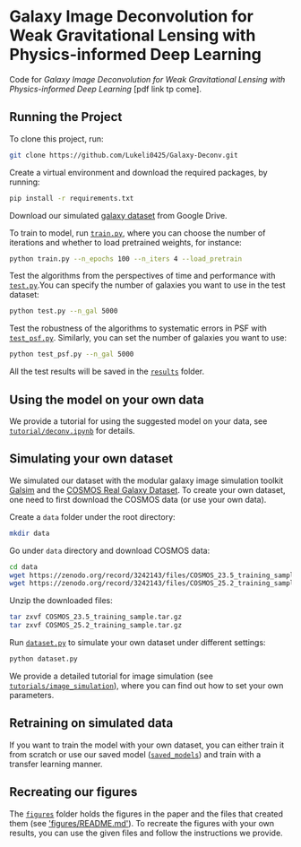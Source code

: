 # Galaxy Image Deconvolution for Weak Gravitational Lensing with Physics-informed Deep Learning

Code for _Galaxy Image Deconvolution for Weak Gravitational Lensing with Physics-informed Deep Learning_ [pdf link tp come].


## Running the Project

To clone this project, run:
```zsh
git clone https://github.com/Lukeli0425/Galaxy-Deconv.git
```

Create a virtual environment and download the required packages, by running:
```zsh
pip install -r requirements.txt
```

Download our simulated [galaxy dataset](https://drive.google.com/drive/folders/1IwgvbetMDpLK2skRalYWmth2J1gvF-qm?usp=share_link) from Google Drive.

To train to model, run [`train.py`](train.py), where you can choose the number of iterations and whether to load pretrained weights, for instance:
```zsh
python train.py --n_epochs 100 --n_iters 4 --load_pretrain
```

Test the algorithms from the perspectives of time and performance with [`test.py`](test.py).You can specify the number of galaxies you want to use in the test dataset:
```zsh
python test.py --n_gal 5000
```

Test the robustness of the algorithms to systematic errors in PSF with [`test_psf.py`](test_psf.py). Similarly, you can set the number of galaxies you want to use:
```zsh
python test_psf.py --n_gal 5000
```
All the test results will be saved in the [`results`](results) folder.

## Using the model on your own data

We provide a tutorial for using the suggested model on your data, see [`tutorial/deconv.ipynb`](tutorial/deconv.ipynb) for details. 


## Simulating your own dataset

We simulated our dataset with the modular galaxy image simulation toolkit [Galsim](https://github.com/GalSim-developers/GalSim) and the [COSMOS Real Galaxy Dataset](https://zenodo.org/record/3242143#.Ytjzki-KFAY). To create your own dataset, one need to first download the COSMOS data (or use your own data).

Create a `data` folder under the root directory:
```zsh
mkdir data
```

Go under `data` directory and download COSMOS data:
```zsh
cd data
wget https://zenodo.org/record/3242143/files/COSMOS_23.5_training_sample.tar.gz
wget https://zenodo.org/record/3242143/files/COSMOS_25.2_training_sample.tar.gz
```

Unzip the downloaded files:
```zsh
tar zxvf COSMOS_23.5_training_sample.tar.gz
tar zxvf COSMOS_25.2_training_sample.tar.gz
```

Run [`dataset.py`](dataset.py) to simulate your own dataset under different settings:
```python
python dataset.py
```
 We provide a detailed tutorial for image simulation (see [`tutorials/image_simulation`](tutorials/image_simulation.ipynb)), where you can find out how to set your own parameters.


## Retraining on simulated data

If you want to train the model with your own dataset, you can either train it from scratch or use our saved model ([`saved_models`](saved_models)) and train with a transfer learning manner. 


## Recreating our figures

The [`figures`](figures) folder holds the figures in the paper and the files that created them (see ['figures/README.md'](figures/README.md)). To recreate the figures with your own results, you can use the given files and follow the instructions we provide.


